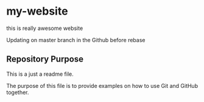 # my-website

this is really awesome website 

Updating on master branch in the Github before rebase

## Repository Purpose

This is a just a readme file.

The purpose of this file is to provide examples 
on how to use Git and GitHub together.